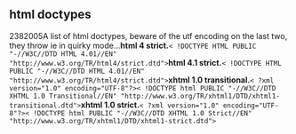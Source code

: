 <article><h2>html doctypes</h2><time><span class="day">23</span><span class="month">8</span><span class="year">2005</span></time>A list of html doctypes, beware of the utf encoding on the last two, they throw ie in quirky mode...<strong>html 4 strict.</strong><code>< !DOCTYPE HTML PUBLIC "-//W3C//DTD HTML 4.01//EN" "http://www.w3.org/TR/html4/strict.dtd"><html><head><title></title></head><body></body></html></code><strong>html 4.1 strict.</strong><code>< !DOCTYPE HTML PUBLIC "-//W3C//DTD HTML 4.01//EN" "http://www.w3.org/TR/html4/strict.dtd"><html><head><title></title></head><body></body></html></code><strong>xhtml 1.0 transitional.</strong><code>< ?xml version="1.0" encoding="UTF-8"?>< !DOCTYPE html PUBLIC "-//W3C//DTD XHTML 1.0 Transitional//EN" "http://www.w3.org/TR/xhtml1/DTD/xhtml1-transitional.dtd"><html xmlns="http://www.w3.org/1999/xhtml"><head><title></title></head><body></body></html></code><strong>xhtml 1.0 strict.</strong><code>< ?xml version="1.0" encoding="UTF-8"?>< !DOCTYPE html PUBLIC "-//W3C//DTD XHTML 1.0 Strict//EN" "http://www.w3.org/TR/xhtml1/DTD/xhtml1-strict.dtd"><html xmlns="http://www.w3.org/1999/xhtml"><head><title></title></head><body></body></html></code></article>